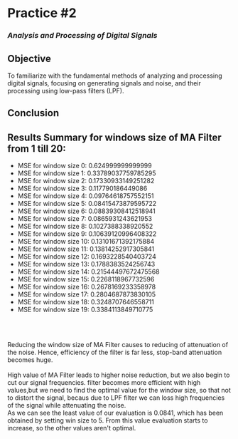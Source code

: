 # Practice #2

### _Analysis and Processing of Digital Signals_

## Objective

To familiarize with the fundamental methods of analyzing and processing
digital signals, focusing on generating signals and noise, and their processing using
low-pass filters (LPF).

## Conclusion

## Results Summary for windows size of MA Filter from 1 till 20:

- MSE for window size 0: 0.624999999999999
- MSE for window size 1: 0.33789037759785295
- MSE for window size 2: 0.17330933149251282
- MSE for window size 3: 0.117790186449086
- MSE for window size 4: 0.09764618757552151
- MSE for window size 5: 0.08415473879595722
- MSE for window size 6: 0.08839308412518941
- MSE for window size 7: 0.0865931243621953
- MSE for window size 8: 0.1027388338920552
- MSE for window size 9: 0.10639120996408322
- MSE for window size 10: 0.13101671392175884
- MSE for window size 11: 0.13814252917305841
- MSE for window size 12: 0.1693228540403724
- MSE for window size 13: 0.1788383524256743
- MSE for window size 14: 0.21544497672475568
- MSE for window size 15: 0.2268118967732596
- MSE for window size 16: 0.2678169233358978
- MSE for window size 17: 0.2804687873830105
- MSE for window size 18: 0.3248707646558711
- MSE for window size 19: 0.3384113849710775

<br/><br/>

Reducing the window size of MA Filter causes to reducing of attenuation of the noise. Hence, efficiency of the filter is far less, stop-band attenuation becomes huge.
<br/><br/>
High value of MA Filter leads to higher noise reduction, but we also begin to cut our signal frequencies.
filter becomes more efficient with high values,but we need to find the optimal value for the window size, so that not to distort the signal, becaus due to LPF filter we can loss high frequencies of the signal while attenuating the noise.
<br/>
As we can see the least value of our evaluation is 0.0841, which has been obtained by setting win size to 5. From this value evaluation starts to increase, so the other values aren't optimal.

